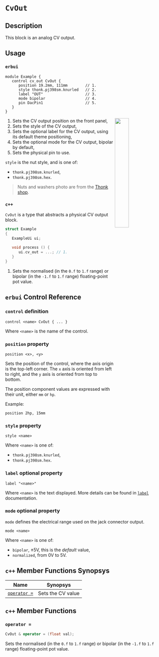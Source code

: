 # `CvOut`

## Description

This block is an analog CV output.


## Usage

### `erbui`

```erbui
module Example {
   control cv_out CvOut {
      position 19.2mm, 111mm        // 1.
      style thonk.pj398sm.knurled   // 2.
      label "OUT"                   // 3.
      mode bipolar                  // 4.
      pin DacPin1                   // 5.
   }
}
```

<img align="right" width="30%" src="https://www.thonk.co.uk/wp-content/uploads/2017/02/nutswashers.jpg">

1. Sets the CV output position on the front panel,
2. Sets the style of the CV output,
3. Sets the optional label for the CV output, using its default theme positioning,
4. Sets the optional mode for the CV output, bipolar by default,
5. Sets the physical pin to use.

`style` is the nut style, and is one of:
- `thonk.pj398sm.knurled`,
- `thonk.pj398sm.hex`.

> Nuts and washers photo are from the [Thonk shop](https://www.thonk.co.uk/shop/3-5mm-jacks/).

### `c++`

`CvOut` is a type that abstracts a physical CV output block.

```c++
struct Example
{
   ExampleUi ui;
   
   void process () {
      ui.cv_out = ...; // 1.        
   }
}
```

1. Sets the normalised (in the  `0.f` to `1.f` range) or bipolar (in the `-1.f` to `1.f` range)
   floating-point pot value.


## `erbui` Control Reference

### `control` definition

```
control <name> CvOut { ... }
```

Where `<name>` is the name of the control.

### `position` property

```
position <x>, <y>
```

Sets the position of the control, where the axis origin is the top-left corner.
The `x` axis is oriented from left to right, and the `y` axis is oriented from top to bottom.

The position component values are expressed with their unit, either `mm` or `hp`.

Example:
```
position 2hp, 15mm
```

### `style` property

```
style <name>
```

Where `<name>` is one of:
- `thonk.pj398sm.knurled`,
- `thonk.pj398sm.hex`.

### `label` optional property

```
label "<name>"
```

Where `<name>` is the text displayed.
More details can be found in [`label`](./label.md) documentation.

### `mode` optional property

`mode` defines the electrical range used on the jack connector output.

```
mode <name>
```

Where `<name>` is one of:
- `bipolar`, ±5V, this is the _default_ value,
- `normalized`, from 0V to 5V.


## `c++` Member Functions Synopsys

| Name | Synopsys |
| - | - |
| [`operator =`](#operator-=) | Sets the CV value |


## `c++` Member Functions

### `operator =`

```c++
CvOut & operator = (float val);
```

Sets the normalised (in the  `0.f` to `1.f` range) or bipolar (in the `-1.f` to `1.f` range)
floating-point pot value.
